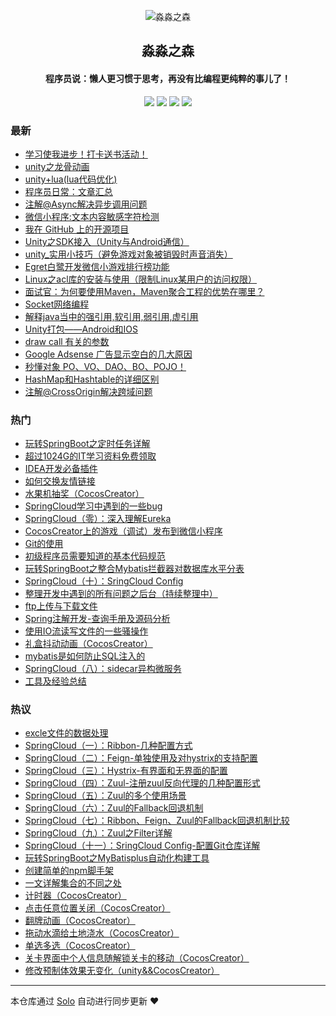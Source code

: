 <p align="center"><img alt="淼淼之森" src="https://www.mmzsblog.cn/images/mmzsit.png"></p><h2 align="center">
淼淼之森
</h2>

<h4 align="center">程序员说：懒人更习惯于思考，再没有比编程更纯粹的事儿了！</h4>
<p align="center"><a title="淼淼之森" target="_blank" href="https://github.com/mmzsblog/solo-blog"><img src="https://img.shields.io/github/last-commit/mmzsblog/solo-blog.svg?style=flat-square&color=FF9900"></a>
<a title="GitHub repo size in bytes" target="_blank" href="https://github.com/mmzsblog/solo-blog"><img src="https://img.shields.io/github/repo-size/mmzsblog/solo-blog.svg?style=flat-square"></a>
<a title="Solo Version" target="_blank" href="https://github.com/b3log/solo/releases"><img src="https://img.shields.io/badge/solo-3.6.3-f1e05a.svg?style=flat-square&color=blueviolet"></a>
<a title="Hits" target="_blank" href="https://github.com/b3log/hits"><img src="https://hits.b3log.org/mmzsblog/solo-blog.svg"></a></p>

### 最新

* [学习使我进步！打卡送书活动！](https://www.mmzsblog.cn/solo/articles/2019/11/15/1573798650064.html)
* [unity之龙骨动画](https://www.mmzsblog.cn/solo/articles/2019/10/23/1571829732670.html)
* [unity+lua(lua代码优化)](https://www.mmzsblog.cn/solo/articles/2019/10/23/1571815023009.html)
* [程序员日常：文章汇总](https://www.mmzsblog.cn/solo/articles/2019/10/02/1569990873145.html)
* [注解@Async解决异步调用问题](https://www.mmzsblog.cn/solo/articles/2019/09/20/1568965632142.html)
* [微信小程序:文本内容敏感字符检测](https://www.mmzsblog.cn/solo/articles/2019/09/19/1568887804857.html)
* [我在 GitHub 上的开源项目](https://www.mmzsblog.cn/solo/my-github-repos)
* [Unity之SDK接入（Unity与Android通信）](https://www.mmzsblog.cn/solo/articles/2019/09/11/1568211223627.html)
* [unity_实用小技巧（避免游戏对象被销毁时声音消失）](https://www.mmzsblog.cn/solo/articles/2019/09/11/1568210389801.html)
* [Egret白鹭开发微信小游戏排行榜功能](https://www.mmzsblog.cn/solo/articles/2019/09/10/1568118032212.html)
* [Linux之acl库的安装与使用（限制Linux某用户的访问权限）](https://www.mmzsblog.cn/solo/articles/2019/09/09/1568009115960.html)
* [面试官：为何要使用Maven，Maven聚合工程的优势在哪里？](https://www.mmzsblog.cn/solo/articles/2019/09/03/1567489038420.html)
* [Socket网络编程](https://www.mmzsblog.cn/solo/articles/2019/09/02/1567431601698.html)
* [解释java当中的强引用,软引用,弱引用,虚引用](https://www.mmzsblog.cn/solo/articles/2019/09/02/1567408607686.html)
* [Unity打包——Android和IOS](https://www.mmzsblog.cn/solo/articles/2019/08/30/1567173660972.html)
* [draw call 有关的参数](https://www.mmzsblog.cn/solo/articles/2019/08/29/1567085834529.html)
* [Google Adsense 广告显示空白的几大原因](https://www.mmzsblog.cn/solo/articles/2019/08/29/1567044999362.html)
* [秒懂对象 PO、VO、DAO、BO、POJO！](https://www.mmzsblog.cn/solo/articles/2019/08/28/1566974052811.html)
* [HashMap和Hashtable的详细区别](https://www.mmzsblog.cn/solo/articles/2019/08/27/1566889820592.html)
* [注解@CrossOrigin解决跨域问题](https://www.mmzsblog.cn/solo/articles/2019/08/23/1566526598886.html)

### 热门

* [玩转SpringBoot之定时任务详解](https://www.mmzsblog.cn/solo/articles/2019/08/08/1565247960802.html)
* [超过1024G的IT学习资料免费领取](https://www.mmzsblog.cn/solo/articles/2019/08/07/1565164056809.html)
* [IDEA开发必备插件](https://www.mmzsblog.cn/solo/articles/2019/08/05/1564991559394.html)
* [如何交换友情链接](https://www.mmzsblog.cn/solo/articles/2019/08/19/1566201476640.html)
* [水果机抽奖（CocosCreator）](https://www.mmzsblog.cn/solo/articles/2019/08/09/1565361048793.html)
* [SpringCloud学习中遇到的一些bug](https://www.mmzsblog.cn/solo/articles/2019/08/06/1565078225369.html)
* [SpringCloud（零）：深入理解Eureka](https://www.mmzsblog.cn/solo/articles/2019/08/06/1565077729804.html)
* [CocosCreator上的游戏（调试）发布到微信小程序](https://www.mmzsblog.cn/solo/articles/2019/08/09/1565362167324.html)
* [Git的使用](https://www.mmzsblog.cn/solo/articles/2019/08/05/1564991521185.html)
* [初级程序员需要知道的基本代码规范](https://www.mmzsblog.cn/solo/articles/2019/08/08/1565255455760.html)
* [玩转SpringBoot之整合Mybatis拦截器对数据库水平分表](https://www.mmzsblog.cn/solo/articles/2019/08/08/1565249428372.html)
* [SpringCloud（十）：SringCloud Config](https://www.mmzsblog.cn/solo/articles/2019/08/06/1565078155409.html)
* [整理开发中遇到的所有问题之后台（持续整理中）](https://www.mmzsblog.cn/solo/articles/2019/08/08/1565256407388.html)
* [ftp上传与下载文件](https://www.mmzsblog.cn/solo/articles/2019/08/20/1566309291864.html)
* [Spring注解开发-查询手册及源码分析](https://www.mmzsblog.cn/solo/articles/2019/08/07/1565162136695.html)
* [使用IO流读写文件的一些骚操作](https://www.mmzsblog.cn/solo/articles/2019/08/20/1566309336375.html)
* [礼盒抖动动画（CocosCreator）](https://www.mmzsblog.cn/solo/articles/2019/08/09/1565360457756.html)
* [mybatis是如何防止SQL注入的](https://www.mmzsblog.cn/solo/articles/2019/08/22/1566442338175.html)
* [SpringCloud（八）：sidecar异构微服务](https://www.mmzsblog.cn/solo/articles/2019/08/06/1565078073512.html)
* [工具及经验总结](https://www.mmzsblog.cn/solo/articles/2019/08/07/1565161662449.html)

### 热议

* [excle文件的数据处理](https://www.mmzsblog.cn/solo/articles/2019/08/06/1565077029866.html)
* [SpringCloud（一）：Ribbon-几种配置方式](https://www.mmzsblog.cn/solo/articles/2019/08/06/1565077811130.html)
* [SpringCloud（二）：Feign-单独使用及对hystrix的支持配置](https://www.mmzsblog.cn/solo/articles/2019/08/06/1565077848633.html)
* [SpringCloud（三）：Hystrix-有界面和无界面的配置](https://www.mmzsblog.cn/solo/articles/2019/08/06/1565077872515.html)
* [SpringCloud（四）：Zuul-注册zuul反向代理的几种配置形式](https://www.mmzsblog.cn/solo/articles/2019/08/06/1565077904571.html)
* [SpringCloud（五）：Zuul的多个使用场景](https://www.mmzsblog.cn/solo/articles/2019/08/06/1565077978928.html)
* [SpringCloud（六）：Zuul的Fallback回退机制](https://www.mmzsblog.cn/solo/articles/2019/08/06/1565078012628.html)
* [SpringCloud（七）：Ribbon、Feign、Zuul的Fallback回退机制比较](https://www.mmzsblog.cn/solo/articles/2019/08/06/1565078043815.html)
* [SpringCloud（九）：Zuul之Filter详解](https://www.mmzsblog.cn/solo/articles/2019/08/06/1565078123439.html)
* [SpringCloud（十一）：SringCloud Config-配置Git仓库详解](https://www.mmzsblog.cn/solo/articles/2019/08/06/1565078182745.html)
* [玩转SpringBoot之MyBatisplus自动化构建工具](https://www.mmzsblog.cn/solo/articles/2019/08/08/1565236458796.html)
* [创建简单的npm脚手架](https://www.mmzsblog.cn/solo/articles/2019/08/08/1565255500726.html)
* [一文详解集合的不同之处 ](https://www.mmzsblog.cn/solo/articles/2019/08/08/1565255569239.html)
* [计时器（CocosCreator）](https://www.mmzsblog.cn/solo/articles/2019/08/09/1565343164154.html)
* [点击任意位置关闭（CocosCreator）](https://www.mmzsblog.cn/solo/articles/2019/08/09/1565360209287.html)
* [翻牌动画（CocosCreator）](https://www.mmzsblog.cn/solo/articles/2019/08/09/1565360665278.html)
* [拖动水滴给土地浇水（CocosCreator）](https://www.mmzsblog.cn/solo/articles/2019/08/09/1565360848369.html)
* [单选多选（CocosCreator）](https://www.mmzsblog.cn/solo/articles/2019/08/09/1565361192016.html)
* [关卡界面中个人信息随解锁关卡的移动（CocosCreator）](https://www.mmzsblog.cn/solo/articles/2019/08/09/1565361531860.html)
* [修改预制体效果无变化（unity&&CocosCreator）](https://www.mmzsblog.cn/solo/articles/2019/08/09/1565361694233.html)

---

本仓库通过 [Solo](https://github.com/b3log/solo) 自动进行同步更新 ❤️ 